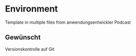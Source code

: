 Environment
===========

Template in multiple files from anwendungsentwickler Podcast






## Gewünscht
Versionskontrolle auf Git
